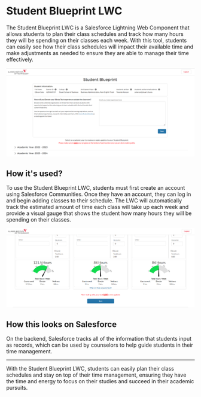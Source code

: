 <h1>Student Blueprint LWC</h1>

The Student Blueprint LWC is a Salesforce Lightning Web Component that allows students to plan their class schedules and track how many hours they will be spending on their classes each week. With this tool, students can easily see how their class schedules will impact their available time and make adjustments as needed to ensure they are able to manage their time effectively.

![alt text](https://github.com/Gsoto24/BlueprintLWC-Prod/blob/master/BP1.png)

<h2>How it's used?</h2>
To use the Student Blueprint LWC, students must first create an account using Salesforce Communities. Once they have an account, they can log in and begin adding classes to their schedule. The LWC will automatically track the estimated amount of time each class will take up each week and provide a visual gauge that shows the student how many hours they will be spending on their classes.

![alt text](https://github.com/Gsoto24/BlueprintLWC-Prod/blob/master/BP3.png)

<h2>How this looks on Salesforce</h2>
On the backend, Salesforce tracks all of the information that students input as records, which can be used by counselors to help guide students in their time management.

<hr/>

With the Student Blueprint LWC, students can easily plan their class schedules and stay on top of their time management, ensuring they have the time and energy to focus on their studies and succeed in their academic pursuits.
